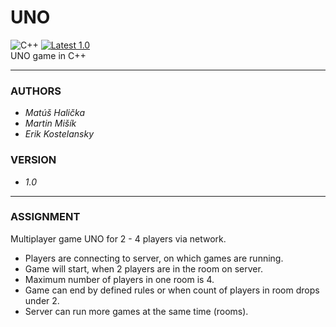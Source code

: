 # UNO  
![C++](https://img.shields.io/badge/C%2B%2B-00599C?style=flat-square&logo=c%2B%2B&logoColor=white)
[![Latest 1.0](https://img.shields.io/badge/latest-v1.0-red.svg?style=flat-square)](https://github.com/proheap/UNO/)  
UNO game in C++

---
### AUTHORS
- *Matúš Halička*
- *Martin Mišík*
- *Erik Kostelansky*

### VERSION
- *1.0*

---
### ASSIGNMENT
Multiplayer game UNO for 2 - 4 players via network.
- Players are connecting to server, on which games are running.
- Game will start, when 2 players are in the room on server.
- Maximum number of players in one room is 4.
- Game can end by defined rules or when count of players in room drops under 2.
- Server can run more games at the same time (rooms).
